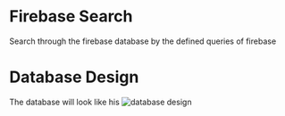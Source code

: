 # Firebase Search
Search through the firebase database by the defined queries of firebase
# Database Design
The database will look like his
![database design](https://user-images.githubusercontent.com/25041269/40939548-a2677ca6-6862-11e8-981d-3008ade9fe71.png)
